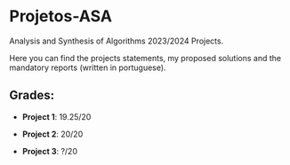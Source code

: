 # Projetos-ASA
Analysis and Synthesis of Algorithms 2023/2024 Projects. 

Here you can find the projects statements, my proposed solutions and the mandatory reports (written in portuguese).

## Grades:

- **Project 1**: 19.25/20

- **Project 2**: 20/20

- **Project 3**: ?/20
